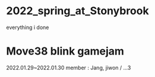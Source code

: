 # 2022_spring_at_Stonybrook
everything i done 


# Move38 blink gamejam
2022.01.29~2022.01.30
member : Jang, jiwon / ...3


